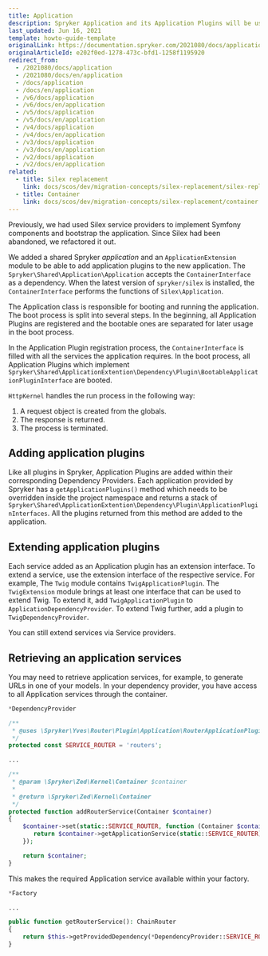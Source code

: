 ```yaml
---
title: Application
description: Spryker Application and its Application Plugins will be used to add global services. All Application Plugins are added with corresponding Dependency Providers.
last_updated: Jun 16, 2021
template: howto-guide-template
originalLink: https://documentation.spryker.com/2021080/docs/application
originalArticleId: e202f0ed-1278-473c-bfd1-1258f1195920
redirect_from:
  - /2021080/docs/application
  - /2021080/docs/en/application
  - /docs/application
  - /docs/en/application
  - /v6/docs/application
  - /v6/docs/en/application
  - /v5/docs/application
  - /v5/docs/en/application
  - /v4/docs/application
  - /v4/docs/en/application
  - /v3/docs/application
  - /v3/docs/en/application
  - /v2/docs/application
  - /v2/docs/en/application
related:
  - title: Silex replacement
    link: docs/scos/dev/migration-concepts/silex-replacement/silex-replacement.html
  - title: Container
    link: docs/scos/dev/migration-concepts/silex-replacement/container.html
---
```


Previously, we had used Silex service providers to implement Symfony components and bootstrap the application. Since Silex had been abandoned, we refactored it out.

We added a shared Spryker *application* and an `ApplicationExtension` module to be able to add application plugins to the new application. The `Spryker\Shared\Application\Application` accepts the `ContainerInterface` as a dependency. When the latest version of `spryker/silex` is installed, the `ContainerInterface` performs the functions of `Silex\Application`.

The Application class is responsible for booting and running the application. The boot process is split into several steps. In the beginning, all Application Plugins are registered and the bootable ones are separated for later usage in the boot process.

In the Application Plugin registration process, the `ContainerInterface` is filled with all the services the application requires. In the boot process, all Application Plugins which implement `Spryker\Shared\ApplicationExtention\Dependency\Plugin\BootableApplicationPluginInterface` are booted.

`HttpKernel` handles the run process in the following way:

1. A request object is created from the globals.
2. The response is returned.
3. The process is terminated.

## Adding application plugins

Like all plugins in Spryker,  Application Plugins are added within their corresponding Dependency Providers. Each application provided by Spryker has a `getApplicationPlugins()` method which needs to be overridden inside the project namespace and returns a stack of `Spryker\Shared\ApplicationExtention\Dependency\Plugin\ApplicationPluginInterfaces`. All the plugins returned from this method are added to the application.

## Extending application plugins

Each service added as an Application plugin has an extension interface. To extend a service, use the extension interface of the respective service. For example, The `Twig` module contains `TwigApplicationPlugin`. The `TwigExtension` module brings at least one interface that can be used to extend Twig. To extend it, add `TwigApplicationPlugin` to `ApplicationDependencyProvider`. To extend Twig further, add a plugin to `TwigDependencyProvider`.

You can still extend services via Service providers.

## Retrieving an application services

You may need to retrieve application services, for example, to generate URLs in one of your models. In your dependency provider, you have access to all Application services through the container.

```php
*DependencyProvider

/**
 * @uses \Spryker\Yves\Router\Plugin\Application\RouterApplicationPlugin::SERVICE_ROUTER
 */
protected const SERVICE_ROUTER = 'routers';

...

/**
 * @param \Spryker\Zed\Kernel\Container $container
 *
 * @return \Spryker\Zed\Kernel\Container
 */
protected function addRouterService(Container $container)
{
    $container->set(static::SERVICE_ROUTER, function (Container $container) {
       return $container->getApplicationService(static::SERVICE_ROUTER);
    });

    return $container;
}
```

This makes the required Application service available within your factory.

```php
*Factory

...

public function getRouterService(): ChainRouter
{
    return $this->getProvidedDependency(*DependencyProvider::SERVICE_ROUTER);
}
```
